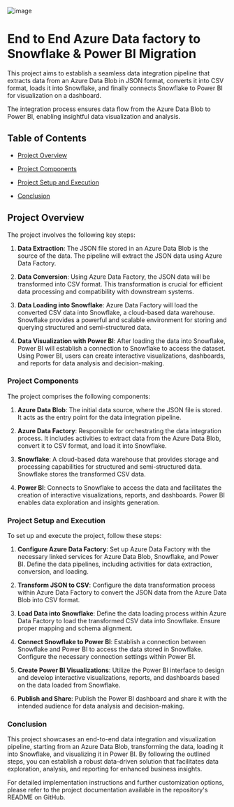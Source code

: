 ![image](https://www.linkpicture.com/q/Artboard-14x-14-1.png)


# End to End Azure  Data factory to Snowflake & Power BI Migration

This project aims to establish a seamless data integration pipeline that extracts data from an Azure Data Blob in JSON format, converts it into CSV format, loads it into Snowflake, and finally connects Snowflake to Power BI for visualization on a dashboard. 

The integration process ensures data flow from the Azure Data Blob to Power BI, enabling insightful data visualization and analysis.



## Table of Contents

- [Project Overview](#ProjectOverview)

- [Project Components](#ProjectComponents)

- [Project Setup and Execution](#ProjectSetupandExecution)

- [Conclusion](#Conclusion)


## Project Overview

The project involves the following key steps:

1. **Data Extraction**: The JSON file stored in an Azure Data Blob is the source of the data. The pipeline will extract the JSON data using Azure Data Factory.

2. **Data Conversion**: Using Azure Data Factory, the JSON data will be transformed into CSV format. This transformation is crucial for efficient data processing and compatibility with downstream systems.

3. **Data Loading into Snowflake**: Azure Data Factory will load the converted CSV data into Snowflake, a cloud-based data warehouse. Snowflake provides a powerful and scalable environment for storing and querying structured and semi-structured data.

4. **Data Visualization with Power BI**: After loading the data into Snowflake, Power BI will establish a connection to Snowflake to access the dataset. Using Power BI, users can create interactive visualizations, dashboards, and reports for data analysis and decision-making.

### Project Components

The project comprises the following components:

1. **Azure Data Blob**: The initial data source, where the JSON file is stored. It acts as the entry point for the data integration pipeline.

2. **Azure Data Factory**: Responsible for orchestrating the data integration process. It includes activities to extract data from the Azure Data Blob, convert it to CSV format, and load it into Snowflake.

3. **Snowflake**: A cloud-based data warehouse that provides storage and processing capabilities for structured and semi-structured data. Snowflake stores the transformed CSV data.

4. **Power BI**: Connects to Snowflake to access the data and facilitates the creation of interactive visualizations, reports, and dashboards. Power BI enables data exploration and insights generation.

### Project Setup and Execution

To set up and execute the project, follow these steps:

1. **Configure Azure Data Factory**: Set up Azure Data Factory with the necessary linked services for Azure Data Blob, Snowflake, and Power BI. Define the data pipelines, including activities for data extraction, conversion, and loading.

2. **Transform JSON to CSV**: Configure the data transformation process within Azure Data Factory to convert the JSON data from the Azure Data Blob into CSV format.

3. **Load Data into Snowflake**: Define the data loading process within Azure Data Factory to load the transformed CSV data into Snowflake. Ensure proper mapping and schema alignment.

4. **Connect Snowflake to Power BI**: Establish a connection between Snowflake and Power BI to access the data stored in Snowflake. Configure the necessary connection settings within Power BI.

5. **Create Power BI Visualizations**: Utilize the Power BI interface to design and develop interactive visualizations, reports, and dashboards based on the data loaded from Snowflake.

6. **Publish and Share**: Publish the Power BI dashboard and share it with the intended audience for data analysis and decision-making.

### Conclusion

This project showcases an end-to-end data integration and visualization pipeline, starting from an Azure Data Blob, transforming the data, loading it into Snowflake, and visualizing it in Power BI. By following the outlined steps, you can establish a robust data-driven solution that facilitates data exploration, analysis, and reporting for enhanced business insights.

For detailed implementation instructions and further customization options, please refer to the project documentation available in the repository's README on GitHub.


